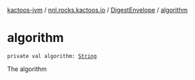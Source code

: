 [kactoos-jvm](../../index.md) / [nnl.rocks.kactoos.io](../index.md) / [DigestEnvelope](index.md) / [algorithm](./algorithm.md)

# algorithm

`private val algorithm: `[`String`](https://kotlinlang.org/api/latest/jvm/stdlib/kotlin/-string/index.html)

The algorithm

